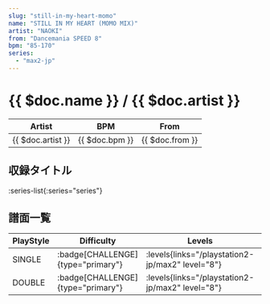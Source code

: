 ```yaml
---
slug: "still-in-my-heart-momo"
name: "STILL IN MY HEART (MOMO MIX)"
artist: "NAOKI"
from: "Dancemania SPEED 8"
bpm: "85-170"
series:
  - "max2-jp"
---
```


# {{ $doc.name }} / {{ $doc.artist }}

|Artist|BPM|From|
|------|---|----|
|{{ $doc.artist }}|{{ $doc.bpm }}|{{ $doc.from }}|

## 収録タイトル

:series-list{:series="series"}

## 譜面一覧

|PlayStyle|Difficulty|Levels|Notes|Movie|
|---------|----------|------|-----|-----|
|SINGLE| :badge[CHALLENGE]{type="primary"}| :levels{links="/playstation2-jp/max2" level="8"}|357/2||
|DOUBLE| :badge[CHALLENGE]{type="primary"}| :levels{links="/playstation2-jp/max2" level="8"}|357/2||
